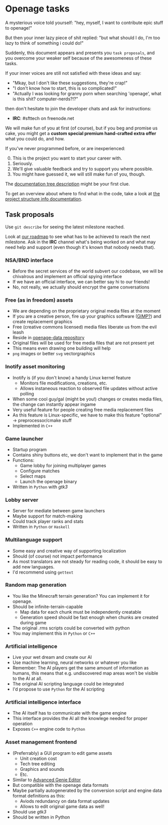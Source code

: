 Openage tasks
=============

A mysterious voice told yourself:
"hey, myself, I want to contribute epic stuff to openage!"

But then your inner lazy piece of shit replied:
"but what should I do, I'm too lazy to think of something i could do!"


Suddenly, this document appears and presents you `task proposals`, and you
overcome your weaker self because of the awesomeness of these tasks.

If your inner voices are still not satisfied with these ideas and say:

* "Mkay, but I don't like these suggestions, they're crap!"
* "I don't know how to start, this is so complicated!"
* "Actually I was looking for granny porn when searching 'openage', what is this shit? computer-nerds?!?"

then don't hesitate to join the developer chats and ask for instructions:

* **IRC**: #sfttech on freenode.net

We will make fun of you at first (of course), but if you beg and promise us cake,
you might get a **custom special premium hand-crafted extra offer** what you could do,
and how.

If you've never programmed before, or are inexperienced:

0. This is the project you want to start your career with.
1. Seriously.
2. We'll give valuable feedback and try to support you where possible.
3. You might have guessed it, we will still make fun of you, though.


The [documentation tree description](doc/README.md) might be your first clue.

To get an overview about where to find what in the code,
take a look at [the project structure info documentation](doc/implementation/project_structure.md).


Task proposals
--------------

Use `git describe` for seeing the latest milestone reached.

Look at [our roadmap](milestones.md) to see what has to be achieved to
reach the next milestone. Ask in the **IRC** channel what's being worked on and
what may need help and support (even though it's known that nobody needs
that).


### NSA/BND interface
* Before the secret services of the world subvert our codebase,
  we will be chivalrous and implement an official spying interface
* If we have an official interface, we can better say hi to our friends!
* No, not really, we actually should encrypt the game conversations

### Free (as in freedom) assets
* We are depending on the proprietary original media files at the moment
* If you are a creative person, fire up your graphics software ([GIMP?](http://gimp.org/))
  and create replacement graphics
* Free (creative commons licensed) media files liberate us from the evil leash
* Reside in [openage-data repository](https://github.com/SFTtech/openage-data)
* Original files will be used for free media files that are not present yet
* This means even drawing one building will help
* `png` images or better `svg` vectorgraphics

### Inotify asset monitoring
* Inotify is (if you don't know) a handy Linux kernel feature
  * Monitors file modifications, creations, etc.
  * Allows instaneous reaction to observed file updates without active polling
* When some cool guy/gal (might be you!) changes or creates media files,
  the change can instantly appear ingame
* Very useful feature for people creating free media replacement files
* As this feature is Linux-specific, we have to make this feature "optional"
  -> preprocessor/cmake stuff
* Implemented in `C++`

### Game launcher
* Startup program
* Contains shiny buttons etc, we don't want to implement that in the game
* Functions:
  * Game lobby for joining multiplayer games
  * Configure matches
  * Select maps
  * Launch the openage binary
* Written in `Python` with *gtk3*

### Lobby server
* Server for mediate between game launchers
* Maybe support for match-making
* Could track player ranks and stats
* Written in `Python` or `Haskell`

### Multilanguage support
* Some easy and creative way of supporting localization
* Should (of course) not impact performance
* As most translators are not steady for reading code,
  it should be easy to add new languages.
* I'd recommend using `gettext`

### Random map generation
* You like the Minecraft terrain generation?
  You can implement it for openage.
* Should be infinite-terrain-capable
  * Map data for each chunk must be independently creatable
  * Generation speed should be fast enough when chunks are created during game
* The original .rms scripts could be converted with python
* You may implement this in `Python` or `C++`

### Artificial intelligence
* Live your wet dream and create our AI
* Use machine learning, neural networks or whatever you like
* Remember: The AI players get the same amount of information as humans,
  this means that e.g. undiscovered map areas won't be visible to the AI at all.
* The original AI scripting language could be integrated
* I'd propose to use `Python` for the AI scripting

### Artificial intelligence interface
* The AI itself has to communicate with the game engine
* This interface provides the AI all the knowlege needed for proper operation
* Exposes `C++` engine code to `Python`

### Asset management frontend
* (Preferrably) a GUI program to edit game assets
  * Unit creation cost
  * Tech tree editing
  * Graphics and sounds
  * Etc.
* Similar to [Advanced Genie Editor](https://github.com/Tapsa/AGE)
* But compatible with the openage data formats
* Maybe partially autogenerated by the conversion script and engine data format definitions as this:
  * Aviods redundancy on data format updates
  * Allows to edit original game data as well!
* Should use *gtk3*
* Should be written in Python
